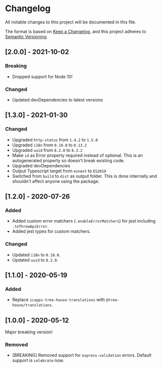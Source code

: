 # Changelog

All notable changes to this project will be documented in this file.

The format is based on [Keep a Changelog](https://keepachangelog.com/en/1.0.0/),
and this project adheres to [Semantic Versioning](https://semver.org/spec/v2.0.0.html).

## [2.0.0] - 2021-10-02

### Breaking

- Dropped support for Node 10!

### Changed

- Updated devDependencies to latest versions

## [1.3.0] - 2021-01-30

### Changed

- Upgraded `http-status` from `1.4.2` to `1.5.0`
- Upgraded `i18n` from `0.10.0` to `0.13.2`
- Upgraded `uuid` from `8.2.0` to `8.3.2`
- Make `id` as Error property required instead of optional. This is an autogenerated property so doesn't break existing code.
- Upgraded devDependencies
- Output Typescript target from `esnext` to `ES2019`
- Switched from `build` to `dist` as output folder. This is done internally and shouldn't affect anyone using the package.

## [1.2.0] - 2020-07-26

### Added

- Added custom error matchers (`.enableErrorMatchers`) for jest including `.toThrowApiError`.
- Added jest types for custom matchers.

### Changed

- Updated `i18n` to `0.10.0`.
- Updated `uuid` to `8.2.0`.

## [1.1.0] - 2020-05-19

### Added

- Replace `icapps-tree-house-translations` with `@tree-house/translations`.

## [1.0.0] - 2020-05-12

Major breaking version!

### Removed

- [BREAKING] Removed support for `express-validation` errors. Default support is `celebrate` now.
